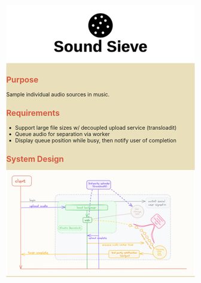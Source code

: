 <div style='background-color:#e9e0bb'>

![Sound Sieve Logo](public/img/Sound%20Sieve-logo/cover%20copy.png)

<div style='color:#d85b42'>

## Purpose
</div>
Sample individual audio sources in music.

<div style='color:#d85b42'>

## Requirements
</div>

* Support large file sizes w/ decoupled upload service (transloadit)
* Queue audio for separation via worker
* Display queue position while busy, then notify user of completion

<div style='color:#d85b42'>

## System Design
</div>

![System Design Diagram](public/img/sysdiag-background.png)
</div>
